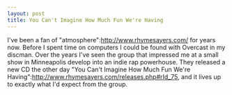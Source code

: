 ```yaml
--- 
layout: post
title: You Can't Imagine How Much Fun We're Having
---
```

I've been a fan of "atmosphere":http://www.rhymesayers.com/ for years now.  Before I spent time on computers I could be found with Overcast in my discman.  Over the years I've seen the group that impressed me at a small show in Minneapolis develop into an indie rap powerhouse.  They released a new CD the other day "You Can't Imagine How Much Fun We're Having":http://www.rhymesayers.com/releases.php#rId_75, and it lives up to exactly what I'd expect from the group.
